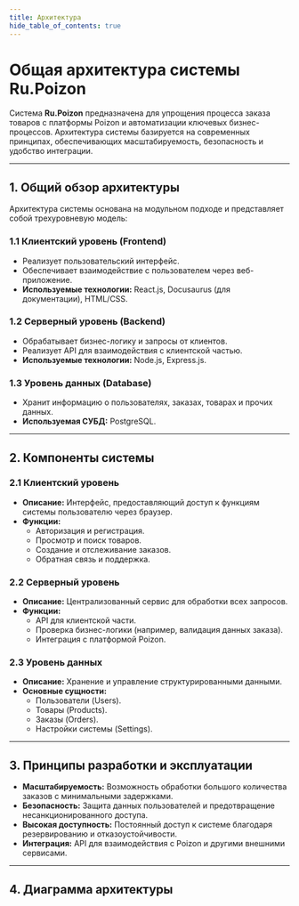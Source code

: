 ```yaml
---
title: Архитектура
hide_table_of_contents: true
---
```


# Общая архитектура системы Ru.Poizon

Система **Ru.Poizon** предназначена для упрощения процесса заказа товаров с платформы Poizon и автоматизации ключевых бизнес-процессов. Архитектура системы базируется на современных принципах, обеспечивающих масштабируемость, безопасность и удобство интеграции.

---

## 1. Общий обзор архитектуры

Архитектура системы основана на модульном подходе и представляет собой трехуровневую модель:

### 1.1 Клиентский уровень (Frontend)
- Реализует пользовательский интерфейс.
- Обеспечивает взаимодействие с пользователем через веб-приложение.
- **Используемые технологии:** React.js, Docusaurus (для документации), HTML/CSS.

### 1.2 Серверный уровень (Backend)
- Обрабатывает бизнес-логику и запросы от клиентов.
- Реализует API для взаимодействия с клиентской частью.
- **Используемые технологии:** Node.js, Express.js.

### 1.3 Уровень данных (Database)
- Хранит информацию о пользователях, заказах, товарах и прочих данных.
- **Используемая СУБД:** PostgreSQL.

---

## 2. Компоненты системы

### 2.1 Клиентский уровень
- **Описание:** 
  Интерфейс, предоставляющий доступ к функциям системы пользователю через браузер.
- **Функции:**
  - Авторизация и регистрация.
  - Просмотр и поиск товаров.
  - Создание и отслеживание заказов.
  - Обратная связь и поддержка.

### 2.2 Серверный уровень
- **Описание:**
  Централизованный сервис для обработки всех запросов.
- **Функции:**
  - API для клиентской части.
  - Проверка бизнес-логики (например, валидация данных заказа).
  - Интеграция с платформой Poizon.

### 2.3 Уровень данных
- **Описание:**
  Хранение и управление структурированными данными.
- **Основные сущности:**
  - Пользователи (Users).
  - Товары (Products).
  - Заказы (Orders).
  - Настройки системы (Settings).

---

## 3. Принципы разработки и эксплуатации
- **Масштабируемость:** Возможность обработки большого количества заказов с минимальными задержками.
- **Безопасность:** Защита данных пользователей и предотвращение несанкционированного доступа.
- **Высокая доступность:** Постоянный доступ к системе благодаря резервированию и отказоустойчивости.
- **Интеграция:** API для взаимодействия с Poizon и другими внешними сервисами.

---

## 4. Диаграмма архитектуры


